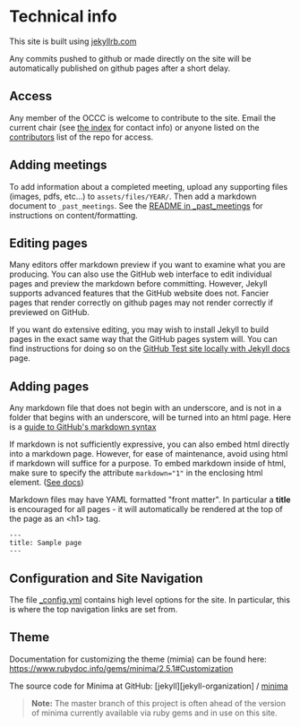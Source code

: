 # Technical info

This site is built using [jekyllrb.com](https://jekyllrb.com/)

Any commits pushed to github or made directly on the site will be automatically
published on github pages after a short delay.

## Access

Any member of the OCCC is welcome to contribute to the site. Email the current
chair (see [the index](/index.html) for contact info) or anyone listed on the
[contributors](https://github.com/Oregon-Council-of-Computer-Chairs/Oregon-Council-of-Computer-Chairs.github.io/graphs/contributors) list of the repo for access.

## Adding meetings

To add information about a completed meeting, upload any supporting files (images, pdfs, etc...)
to `assets/files/YEAR/`. Then add a markdown document to `_past_meetings`. See the [README in _past_meetings](_past_meetings/README.md)
for instructions on content/formatting.

## Editing pages

Many editors offer markdown preview if you want to examine what you are producing.
You can also use the GitHub web interface to edit individual pages and preview the
markdown before committing. However, Jekyll supports advanced features that the
GitHub website does not. Fancier pages that render correctly on github pages
may not render correctly if previewed on GitHub.

If you want do extensive editing, you may wish to install Jekyll to build pages in
the exact same way that the GitHub pages system will. You can find instructions for
doing so on the
[GitHub Test site locally with Jekyll docs](https://docs.github.com/en/pages/setting-up-a-github-pages-site-with-jekyll/testing-your-github-pages-site-locally-with-jekyll) page.

## Adding pages

Any markdown file that does not begin with an underscore, and is not in a folder that begins with
an underscore, will be turned into an html page. Here is a [guide to GitHub's markdown
syntax](https://docs.github.com/en/github/writing-on-github/getting-started-with-writing-and-formatting-on-github/basic-writing-and-formatting-syntax)

If markdown is not sufficiently expressive, you can also embed html directly into a
markdown page. However, for ease of maintenance, avoid using html if markdown will
suffice for a purpose. To embed markdown inside of html, make sure to specify the attribute
`markdown="1"` in the enclosing html element. ([See docs](https://kramdown.gettalong.org/syntax.html#html-blocks))

Markdown files may have YAML formatted "front matter". In particular a **title** is
encouraged for all pages - it will automatically be rendered at the top of the page
as an &lt;h1&gt; tag.

    ---
    title: Sample page
    ---

## Configuration and Site Navigation

The file [_config.yml](config.yml) contains high level options for the site. 
In particular, this is where the top navigation links are set from.

## Theme

Documentation for customizing the theme (mimia) can be found here:
https://www.rubydoc.info/gems/minima/2.5.1#Customization

The source code for Minima at GitHub:
[jekyll][jekyll-organization] /
[minima](https://github.com/jekyll/minima)

> **Note:**  The master branch of this project is often ahead of the version of minima
> currently available via ruby gems and in use on this site.